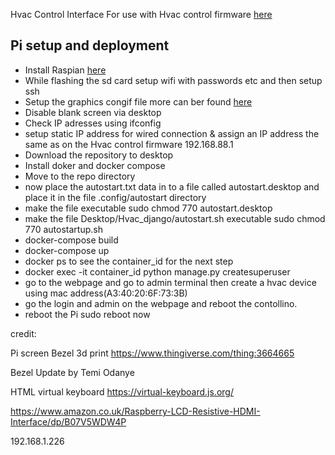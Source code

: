 Hvac Control Interface
For use with Hvac control firmware [here]()


## Pi setup and deployment

* Install Raspian [here](https://www.raspberrypi.com/software/operating-systems/)
* While flashing the sd card setup wifi with passwords etc and then setup ssh 
* Setup the graphics congif file more can ber found [here](https://www.waveshare.com/wiki/7inch_HDMI_LCD)
* Disable blank screen via desktop 
* Check IP adresses using ifconfig
* setup static IP address for wired connection & assign an IP address the same as on the Hvac control firmware 192.168.88.1
* Download the repository to desktop
* Install doker and docker compose
* Move to the repo directory 
* now place the autostart.txt data in to a file called autostart.desktop and place it in the file .config/autostart directory
* make the file executable sudo chmod 770 autostart.desktop
* make the file Desktop/Hvac_django/autostart.sh executable sudo chmod 770 autostartup.sh
* docker-compose build
* docker-compose up 
* docker ps to see the container_id for the next step
* docker exec -it container_id python manage.py createsuperuser 
* go to the webpage and go to admin terminal then create a hvac device using mac address(A3:40:20:6F:73:3B)
* go the login and admin on the webpage and reboot the contollino.
* reboot the Pi sudo reboot now


credit:

Pi screen Bezel 3d print
https://www.thingiverse.com/thing:3664665

Bezel Update by Temi Odanye

HTML virtual keyboard
https://virtual-keyboard.js.org/


https://www.amazon.co.uk/Raspberry-LCD-Resistive-HDMI-Interface/dp/B07V5WDW4P


192.168.1.226
